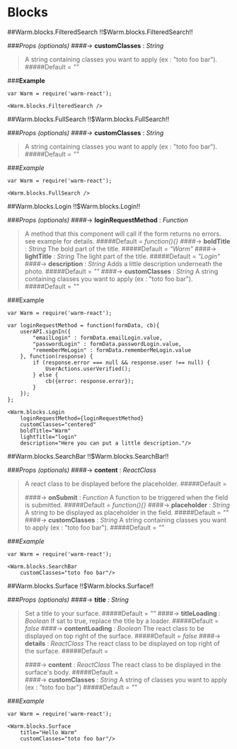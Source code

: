# Blocks


<!-- XXXXXXXXXXXXXXXXXXXXXXXXXXXXXXXXXXXXXXXXXXXXXXXXXXXXXXXXXXXXXXXXXXXXXXXXXXXXXXXXXXXXXXXXXXXXXXXXXXXXXXXXXXXXXXXX -->
##Warm.blocks.FilteredSearch !!$Warm.blocks.FilteredSearch!!

###*Props (optionals)*
####-> **customClasses** : *String*
> A string containing classes you want to apply (ex : "toto foo bar").
#####Default = *""*

###**Example**
```
var Warm = require('warm-react');

<Warm.blocks.FilteredSearch />
```


<!-- XXXXXXXXXXXXXXXXXXXXXXXXXXXXXXXXXXXXXXXXXXXXXXXXXXXXXXXXXXXXXXXXXXXXXXXXXXXXXXXXXXXXXXXXXXXXXXXXXXXXXXXXXXXXXXXX -->
##Warm.blocks.FullSearch !!$Warm.blocks.FullSearch!!

###*Props (optionals)*
####-> **customClasses** : *String*
> A string containing classes you want to apply (ex : "toto foo bar").
#####Default = *""*

###*Example*

```
var Warm = require('warm-react');

<Warm.blocks.FullSearch />
```


<!-- XXXXXXXXXXXXXXXXXXXXXXXXXXXXXXXXXXXXXXXXXXXXXXXXXXXXXXXXXXXXXXXXXXXXXXXXXXXXXXXXXXXXXXXXXXXXXXXXXXXXXXXXXXXXXXXX -->
##Warm.blocks.Login !!$Warm.blocks.Login!!

###*Props (optionals)*
####-> **loginRequestMethod** : *Function*
> A method that this component will call if the form returns no errors. see example for details.
#####Default = *function(){}*
####-> **boldTitle** : *String*
> The bold part of the title.
#####Default = *"Warm"*
####-> **lightTitle** : *String*
> The light part of the title.
#####Default = *"Login"*
####-> **description** : *String*
> Adds a little description underneath the photo.
#####Default = *""*
####-> **customClasses** : *String*
> A string containing classes you want to apply (ex : "toto foo bar").
#####Default = *""*

###Example

```
var Warm = require('warm-react');

var loginRequestMethod = function(formData, cb){
    userAPI.signIn({
        "emailLogin" : formData.emailLogin.value,
        "passwordLogin" : formData.passwordLogin.value,
        "rememberMeLogin" : formData.rememberMeLogin.value
    }, function(response) {
        if (response.error === null && response.user !== null) {
            UserActions.userVerified();
        } else {
            cb({error: response.error});
        }
    });
};

<Warm.blocks.Login
    loginRequestMethod={loginRequestMethod}
    customClasses="centered"
    boldTitle="Warm"
    lightTitle="login"
    description="Here you can put a little description."/>
```


<!-- XXXXXXXXXXXXXXXXXXXXXXXXXXXXXXXXXXXXXXXXXXXXXXXXXXXXXXXXXXXXXXXXXXXXXXXXXXXXXXXXXXXXXXXXXXXXXXXXXXXXXXXXXXXXXXXX -->
##Warm.blocks.SearchBar !!$Warm.blocks.SearchBar!!

###*Props (optionals)*
####-> **content** : *ReactClass*
> A react class to be displayed before the placeholder.
#####Default = *<div></div>*
####-> **onSubmit** : *Function*
> A function to be triggered when the field is submitted.
#####Default = *function(){}*
####-> **placeholder** : *String*
> A string to be displayed as placeholder in the field.
#####Default = *""*
####-> **customClasses** : *String*
> A string containing classes you want to apply (ex : "toto foo bar").
#####Default = *""*

###*Example*
```
var Warm = require('warm-react');

<Warm.blocks.SearchBar
    customClasses="toto foo bar"/>
```


<!-- XXXXXXXXXXXXXXXXXXXXXXXXXXXXXXXXXXXXXXXXXXXXXXXXXXXXXXXXXXXXXXXXXXXXXXXXXXXXXXXXXXXXXXXXXXXXXXXXXXXXXXXXXXXXXXXX -->
##Warm.blocks.Surface !!$Warm.blocks.Surface!!

###*Props (optionals)*
####-> **title** : *String*
> Set a title to your surface.
#####Default = *""*
####-> **titleLoading** : *Boolean*
> If sat to true, replace the title by a loader.
#####Default = *false*
####-> **contentLoading** : *Boolean*
> The react class to be displayed on top right of the surface.
#####Default = *false*
####-> **details** : *ReactClass*
> The react class to be displayed on top right of the surface.
#####Default = *<div></div>*
####-> **content** : *ReactClass*
> The react class to be displayed in the surface's body.
#####Default = *<div></div>*
####-> **customClasses** : *String*
> A string of classes you want to apply (ex : "toto foo bar")
#####Default = *""*

###*Example*
```
var Warm = require('warm-react');

<Warm.blocks.Surface
    title="Hello Warm"
    customClasses="toto foo bar"/>
```
